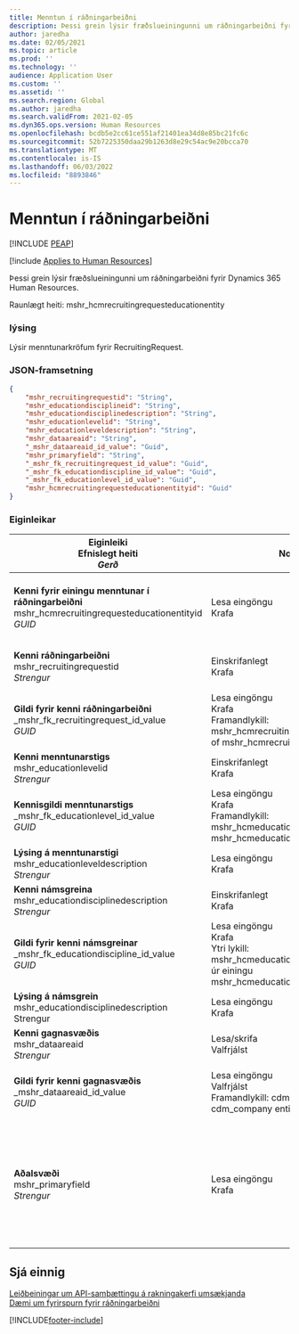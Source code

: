 ```yaml
---
title: Menntun í ráðningarbeiðni
description: Þessi grein lýsir fræðslueiningunni um ráðningarbeiðni fyrir Dynamics 365 Human Resources.
author: jaredha
ms.date: 02/05/2021
ms.topic: article
ms.prod: ''
ms.technology: ''
audience: Application User
ms.custom: ''
ms.assetid: ''
ms.search.region: Global
ms.author: jaredha
ms.search.validFrom: 2021-02-05
ms.dyn365.ops.version: Human Resources
ms.openlocfilehash: bcdb5e2cc61ce551af21401ea34d8e85bc21fc6c
ms.sourcegitcommit: 52b7225350daa29b1263d8e29c54ac9e20bcca70
ms.translationtype: MT
ms.contentlocale: is-IS
ms.lasthandoff: 06/03/2022
ms.locfileid: "8893846"
---
```

# <a name="recruiting-request-education"></a>Menntun í ráðningarbeiðni


[!INCLUDE [PEAP](../includes/peap-1.md)]

[!include [Applies to Human Resources](../includes/applies-to-hr.md)]

Þessi grein lýsir fræðslueiningunni um ráðningarbeiðni fyrir Dynamics 365 Human Resources.

Raunlægt heiti: mshr_hcmrecruitingrequesteducationentity

### <a name="description"></a>lýsing

Lýsir menntunarkröfum fyrir RecruitingRequest.

### <a name="json-representation"></a>JSON-framsetning

```json
{
    "mshr_recruitingrequestid": "String",
    "mshr_educationdisciplineid": "String",
    "mshr_educationdisciplinedescription": "String",
    "mshr_educationlevelid": "String",
    "mshr_educationleveldescription": "String",
    "mshr_dataareaid": "String",
    "_mshr_dataareaid_id_value": "Guid",
    "mshr_primaryfield": "String",
    "_mshr_fk_recruitingrequest_id_value": "Guid",
    "_mshr_fk_educationdiscipline_id_value": "Guid",
    "_mshr_fk_educationlevel_id_value": "Guid",
    "mshr_hcmrecruitingrequesteducationentityid": "Guid"
}
```

### <a name="properties"></a>Eiginleikar

| Eiginleiki<br>**Efnislegt heiti**<br>**_Gerð_** | Nota | lýsing |
| --- | --- | --- |
| **Kenni fyrir einingu menntunar í ráðningarbeiðni**<br>mshr_hcmrecruitingrequesteducationentityid<br>*GUID* | Lesa eingöngu<br>Krafa | Einkvæmt kerfismyndað kenni fyrir færslu menntunar í ráðningarbeiðni. |
| **Kenni ráðningarbeiðni**<br>mshr_recruitingrequestid<br>*Strengur* | Einskrifanlegt<br>Krafa | Einkvæmt lesanlegt kenni tengdrar ráðningarbeiðni. |
| **Gildi fyrir kenni ráðningarbeiðni**<br>_mshr_fk_recruitingrequest_id_value<br>*GUID* | Lesa eingöngu<br>Krafa<br>Framandlykill: mshr_hcmrecruitingrequestentityid of mshr_hcmrecruitingrequestentity | Einkvæmt kerfismyndað kenni tengdrar ráðningarbeiðni. |
| **Kenni menntunarstigs**<br>mshr_educationlevelid<br>*Strengur* | Einskrifanlegt<br>Krafa | Menntunarstig sem er krafist. |
| **Kennisgildi menntunarstigs**<br>_mshr_fk_educationlevel_id_value<br>*GUID* | Lesa eingöngu<br>Krafa<br>Framandlykill: mshr_hcmeducationlevelentityid of mshr_hcmeducationlevelentity | Einkvæmt kerfismyndað kenni fyrir menntunarstig sem er krafist. |
| **Lýsing á menntunarstigi**<br>mshr_educationleveldescription<br>*Strengur* | Lesa eingöngu<br>Krafa | Lýsing á því stigi sem krafist er fyrir hæfnina. |
| **Kenni námsgreina**<br>mshr_educationdisciplinedescription<br>*Strengur* | Einskrifanlegt<br>Krafa | Svið námsgreinar. |
| **Gildi fyrir kenni námsgreinar**<br>_mshr_fk_educationdiscipline_id_value<br>*GUID* | Lesa eingöngu<br>Krafa<br>Ytri lykill: mshr_hcmeducationdisciplineentityid úr einingu mshr_hcmeducationdisciplineentity | Kerfismyndað einkvæmt kenni fyrir grein menntunarsviðs. |
| **Lýsing á námsgrein**<br>mshr_educationdisciplinedescription<br>Strengur | Lesa eingöngu<br>Krafa | Lýsing á sviði námsgreinar. |
| **Kenni gagnasvæðis**<br>mshr_dataareaid<br>*Strengur* | Lesa/skrifa<br>Valfrjálst | Tilgreinir lögaðilann (fyrirtækið).|
| **Gildi fyrir kenni gagnasvæðis**<br>_mshr_dataareaid_id_value<br>*GUID* | Lesa eingöngu<br>Valfrjálst<br>Framandlykill: cdm_companyid of cdm_company entity | Kerfismyndað GUID-gildi sem tilgreinir lögaðilann (fyrirtækið). |
| **Aðalsvæði**<br>mshr_primaryfield<br>*Strengur* | Lesa eingöngu<br>Krafa | Samsetning á gildi ráðningarbeiðni og kenni menntunarstigs og kenni námsgreinar sem önnur aðferð til að auðkenna færsluna. |

## <a name="see-also"></a>Sjá einnig

[Leiðbeiningar um API-samþættingu á rakningakerfi umsækjanda](hr-admin-integration-ats-api-introduction.md)<br>
[Dæmi um fyrirspurn fyrir ráðningarbeiðni](hr-admin-integration-ats-api-recruiting-request-example-query.md)



[!INCLUDE[footer-include](../includes/footer-banner.md)]
